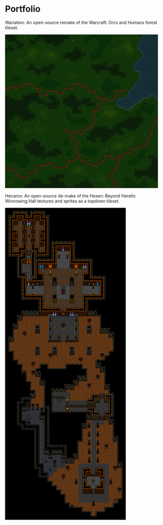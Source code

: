 # Portfolio

Wariation: An open-source remake of the Warcraft: Orcs and Humans forest tileset.

![Wariation](https://raw.githubusercontent.com/kosinaz/portfolio/main/Wariation.png)

Hecarox: An open-source de-make of the Hexen: Beyond Heretic Winnowing Hall textures and sprites as a topdown tileset.

![Hecarox](https://raw.githubusercontent.com/kosinaz/portfolio/main/Hecarox.png)
